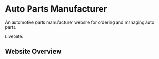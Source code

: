 # Auto Parts Manufacturer 

An automotive parts manufacturer website for ordering and managing auto parts.

Live Site: 

## Website Overview
